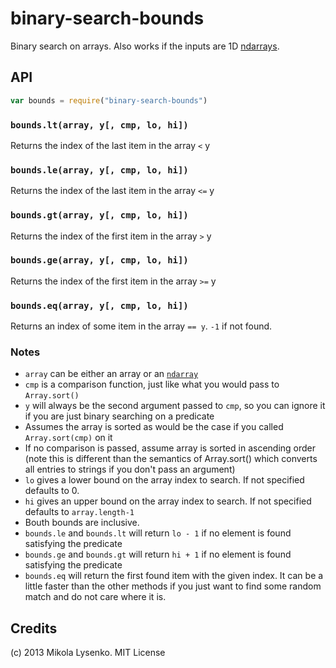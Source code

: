 binary-search-bounds
====================
Binary search on arrays.  Also works if the inputs are 1D [ndarrays](https://github.com/mikolalysenko/ndarray).

## API

```javascript
var bounds = require("binary-search-bounds")
```

### `bounds.lt(array, y[, cmp, lo, hi])`
Returns the index of the last item in the array `<` y

### `bounds.le(array, y[, cmp, lo, hi])`
Returns the index of the last item in the array `<=` y

### `bounds.gt(array, y[, cmp, lo, hi])`
Returns the index of the first item in the array `>` y

### `bounds.ge(array, y[, cmp, lo, hi])`
Returns the index of the first item in the array `>=` y

### `bounds.eq(array, y[, cmp, lo, hi])`
Returns an index of some item in the array `== y`.  `-1` if not found.

### Notes

* `array` can be either an array or an [`ndarray`](https://github.com/mikolalysenko/ndarray)
* `cmp` is a comparison function, just like what you would pass to `Array.sort()`
* `y` will always be the second argument passed to `cmp`, so you can ignore it if you are just binary searching on a predicate
* Assumes the array is sorted as would be the case if you called `Array.sort(cmp)` on it
* If no comparison is passed, assume array is sorted in ascending order (note this is different than the semantics of Array.sort() which converts all entries to strings if you don't pass an argument)
* `lo` gives a lower bound on the array index to search.  If not specified defaults to 0.
* `hi` gives an upper bound on the array index to search.  If not specified defaults to `array.length-1`
* Bouth bounds are inclusive.
* `bounds.le` and `bounds.lt` will return `lo - 1` if no element is found satisfying the predicate
* `bounds.ge` and `bounds.gt` will return `hi + 1` if no element is found satisfying the predicate
* `bounds.eq` will return the first found item with the given index.  It can be a little faster than the other methods if you just want to find some random match and do not care where it is.

## Credits
(c) 2013 Mikola Lysenko. MIT License